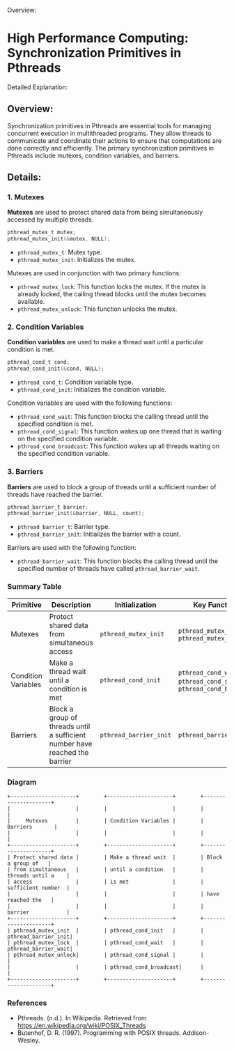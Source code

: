 Overview:
# High Performance Computing: Synchronization Primitives in Pthreads
Detailed Explanation:

## Overview:

Synchronization primitives in Pthreads are essential tools for managing concurrent execution in multithreaded programs. They allow threads to communicate and coordinate their actions to ensure that computations are done correctly and efficiently. The primary synchronization primitives in Pthreads include mutexes, condition variables, and barriers.

## Details:

### 1. Mutexes

**Mutexes** are used to protect shared data from being simultaneously accessed by multiple threads.

```c
pthread_mutex_t mutex;
pthread_mutex_init(&mutex, NULL);
```

- `pthread_mutex_t`: Mutex type.
- `pthread_mutex_init`: Initializes the mutex.

Mutexes are used in conjunction with two primary functions:

- `pthread_mutex_lock`: This function locks the mutex. If the mutex is already locked, the calling thread blocks until the mutex becomes available.
- `pthread_mutex_unlock`: This function unlocks the mutex.

### 2. Condition Variables

**Condition variables** are used to make a thread wait until a particular condition is met.

```c
pthread_cond_t cond;
pthread_cond_init(&cond, NULL);
```

- `pthread_cond_t`: Condition variable type.
- `pthread_cond_init`: Initializes the condition variable.

Condition variables are used with the following functions:

- `pthread_cond_wait`: This function blocks the calling thread until the specified condition is met.
- `pthread_cond_signal`: This function wakes up one thread that is waiting on the specified condition variable.
- `pthread_cond_broadcast`: This function wakes up all threads waiting on the specified condition variable.

### 3. Barriers

**Barriers** are used to block a group of threads until a sufficient number of threads have reached the barrier.

```c
pthread_barrier_t barrier;
pthread_barrier_init(&barrier, NULL, count);
```

- `pthread_barrier_t`: Barrier type.
- `pthread_barrier_init`: Initializes the barrier with a count.

Barriers are used with the following function:

- `pthread_barrier_wait`: This function blocks the calling thread until the specified number of threads have called `pthread_barrier_wait`.

### Summary Table

| Primitive | Description | Initialization | Key Functions |
|-----------|-------------|----------------|---------------|
| Mutexes | Protect shared data from simultaneous access | `pthread_mutex_init` | `pthread_mutex_lock`, `pthread_mutex_unlock` |
| Condition Variables | Make a thread wait until a condition is met | `pthread_cond_init` | `pthread_cond_wait`, `pthread_cond_signal`, `pthread_cond_broadcast` |
| Barriers | Block a group of threads until a sufficient number have reached the barrier | `pthread_barrier_init` | `pthread_barrier_wait` |

### Diagram

```
+---------------------+        +---------------------+        +---------------------+
|                     |        |                     |        |                     |
|     Mutexes         |        | Condition Variables |        |      Barriers       |
|                     |        |                     |        |                     |
+---------------------+        +---------------------+        +---------------------+
| Protect shared data |        | Make a thread wait  |        | Block a group of   |
| from simultaneous   |        | until a condition   |        | threads until a    |
| access              |        | is met              |        | sufficient number  |
|                     |        |                     |        | have reached the   |
|                     |        |                     |        | barrier            |
+---------------------+        +---------------------+        +---------------------+
| pthread_mutex_init  |        | pthread_cond_init   |        | pthread_barrier_init|
| pthread_mutex_lock  |        | pthread_cond_wait   |        | pthread_barrier_wait|
| pthread_mutex_unlock|        | pthread_cond_signal |        |                     |
|                     |        | pthread_cond_broadcast|      |                     |
+---------------------+        +---------------------+        +---------------------+
```

### References

- Pthreads. (n.d.). In Wikipedia. Retrieved from https://en.wikipedia.org/wiki/POSIX_Threads
- Butenhof, D. R. (1997). Programming with POSIX threads. Addison-Wesley.
